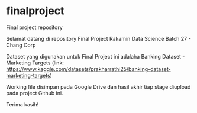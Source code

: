 # finalproject
Final project repository

Selamat datang di repository Final Project Rakamin Data Science Batch 27 - Chang Corp

Dataset yang digunakan untuk Final Project ini adalaha Banking Dataset - Marketing Targets (link: https://www.kaggle.com/datasets/prakharrathi25/banking-dataset-marketing-targets)

Working file disimpan pada Google Drive dan hasil akhir tiap stage diupload pada project Github ini.

Terima kasih!
